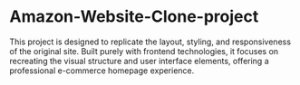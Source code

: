 # Amazon-Website-Clone-project
This project is designed to replicate the layout, styling, and responsiveness of the original site. Built purely with frontend technologies, it focuses on recreating the visual structure and user interface elements, offering a professional e-commerce homepage experience.

